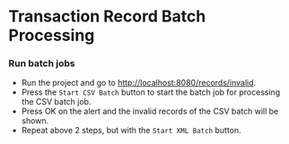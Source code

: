 # Transaction Record Batch Processing

### Run batch jobs
* Run the project and go to [http://localhost:8080/records/invalid](http://localhost:8080/records/invalid).
* Press the `Start CSV Batch` button to start the batch job for processing the CSV batch job.
* Press OK on the alert and the invalid records of the CSV batch will be shown.
* Repeat above 2 steps, but with the `Start XML Batch` button.

